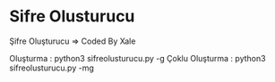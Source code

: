 # Sifre Olusturucu
Şifre Oluşturucu => Coded By Xale

Oluşturma : python3 sifreolusturucu.py -g
Çoklu Oluşturma : python3 sifreolusturucu.py -mg
